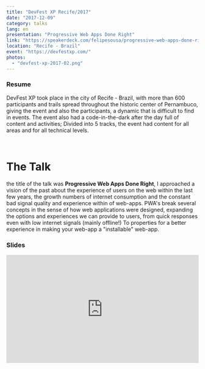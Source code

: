 ```yaml
---
title: "DevFest XP Recife/2017"
date: "2017-12-09"
category: talks
lang: en
presentation: "Progressive Web Apps Done Right"
link: "https://speakerdeck.com/felipesousa/progressive-web-apps-done-right"
location: "Recife - Brazil"
event: "https://devfestxp.com/"
photos:
  - "devfest-xp-2017-02.png"
---
```


### Resume

DevFest XP took place in the city of Recife - Brazil, with more than 600 participants and trails spread throughout the historic center of Pernambuco, giving the event and also the participants, a dynamic that is difficult to find in events. The event also had a code-in-the-dark after the day full of content and activities; Divided into 5 tracks, the event had content for all areas and for all technical levels.

<br />

# The Talk

the title of the talk was **Progressive Web Apps Done Right**, I approached a vision of the past about the experience of users on the web within the last few years, the growth numbers of internet consumption and the constant bad signal quality and experience within of web-apps. PWA's break several concepts in the sense of how web applications were designed, expanding the options and experiences we can provide to users, from quick responses even with low internet signals (mainly offline!) To properties for a better experience in making your web-app a "installable" web-app.
<br />

### Slides

<div style="left: 0; width: 100%; height: 0; position: relative; padding-bottom: 56.1972%;"><iframe src="https://speakerdeck.com/player/fc2c97556cc240f3a0d5c2431fac9f13" style="border: 0; top: 0; left: 0; width: 100%; height: 100%; position: absolute;" allowfullscreen scrolling="no" allow="encrypted-media"></iframe></div>
